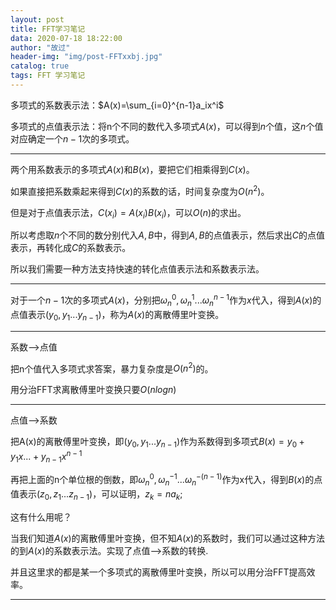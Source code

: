 ```yaml
---
layout: post
title: FFT学习笔记
data: 2020-07-18 18:22:00
author: "故过"
header-img: "img/post-FFTxxbj.jpg"
catalog: true
tags: FFT 学习笔记
---
```


多项式的系数表示法：$A(x)=\sum_{i=0}^{n-1}a_ix^i$

多项式的点值表示法：将n个不同的数代入多项式$A(x)$，可以得到$n$个值，这$n$个值对应确定一个$n-1$次的多项式。

-------------

两个用系数表示的多项式$A(x)$和$B(x)$，要把它们相乘得到$C(x)$。

如果直接把系数乘起来得到$C(x)$的系数的话，时间复杂度为$O(n^2)$。

但是对于点值表示法，$C(x_i)=A(x_i)B(x_i)$，可以$O(n)$的求出。

所以考虑取$n$个不同的数分别代入$A,B$中，得到$A,B$的点值表示，然后求出$C$的点值表示，再转化成$C$的系数表示。

所以我们需要一种方法支持快速的转化点值表示法和系数表示法。

----------

对于一个$n-1$次的多项式$A(x)$，分别把$\omega_n^0,\omega_n^1...\omega_n^{n-1}$作为$x$代入，得到$A(x)$的点值表示$(y_0,y_1...y_{n-1})$，称为$A(x)$的离散傅里叶变换。

---------------

系数-->点值

把n个值代入多项式求答案，暴力复杂度是$O(n^2)$的。

用分治FFT求离散傅里叶变换只要$O(n logn)$

--------------------------------

点值-->系数

把A(x)的离散傅里叶变换，即$(y_0,y_1...y_{n-1})$作为系数得到多项式$B(x)=y_0+y_1x...+y_{n-1}x^{n-1}$

再把上面的n个单位根的倒数，即$\omega_n^{0},\omega_n^{-1}...\omega_n^{-(n-1)}$作为x代入，得到$B(x)$的点值表示$(z_0,z_1...z_{n-1})$，可以证明，$z_k=na_k$;

这有什么用呢？

当我们知道$A(x)$的离散傅里叶变换，但不知$A(x)$的系数时，我们可以通过这种方法的到$A(x)$的系数表示法。实现了点值-->系数的转换.

并且这里求的都是某一个多项式的离散傅里叶变换，所以可以用分治FFT提高效率。

-----------------

